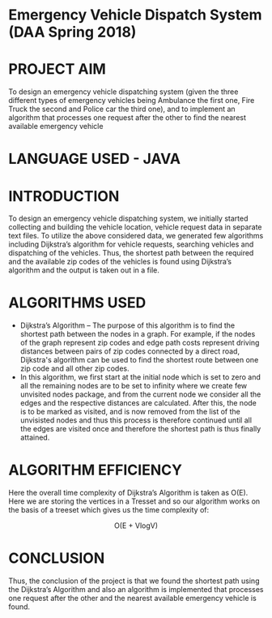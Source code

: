# Emergency Vehicle Dispatch System (DAA Spring 2018)

# PROJECT AIM
To design an emergency vehicle dispatching system (given the three different types of emergency vehicles being Ambulance the first one, Fire Truck the second and Police car the third one), and to implement an algorithm that processes one request after the other to find the nearest available emergency vehicle

# LANGUAGE USED - JAVA

# INTRODUCTION
To design an emergency vehicle dispatching system, we initially started collecting and building the vehicle location, vehicle request data in separate text files. To utilize the above considered data, we generated few algorithms including Dijkstra’s algorithm for vehicle requests, searching vehicles and dispatching of the vehicles. Thus, the shortest path between the required and the available zip codes of the vehicles is found using Dijkstra’s algorithm and the output is taken out in a file.

# ALGORITHMS USED
* Dijkstra’s Algorithm – The purpose of this algorithm is to find the shortest path between the nodes in a graph. For example, if the nodes of the graph represent zip codes and edge path costs represent driving distances between pairs of zip codes connected by a direct road, Dijkstra's algorithm can be used to find the shortest route between one zip code and all other zip codes.
* In this algorithm, we first start at the initial node which is set to zero and all the remaining nodes are to be set to infinity where we create few unvisited nodes package, and from the current node we consider all the edges and the respective distances are calculated. After this, the node is to be marked as visited, and is now removed from the list of the unvisisted nodes and thus this process is therefore continued until all the edges are visited once and therefore the shortest path is thus finally attained.

# ALGORITHM EFFICIENCY
Here the overall time complexity of Dijkstra’s Algorithm is taken as O(E). Here we are storing the vertices in a Tresset and so our algorithm works on the basis of a treeset which gives us the time complexity of:
<center>O(E + VlogV)</center>

# CONCLUSION
Thus, the conclusion of the project is that we found the shortest path using the Dijkstra’s Algorithm and also an algorithm is implemented that processes one request after the other and the nearest available emergency vehicle is found. 
